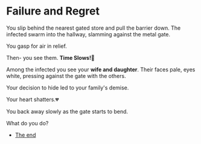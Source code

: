 # Failure and Regret

You slip behind the nearest gated store and pull the barrier down.
The infected swarm into the hallway, slamming against the metal gate.

You gasp for air in relief.

Then- you see them. **Time Slows!**🥘

Among the infected you see your **wife and daughter**. Their faces pale, eyes white, pressing against the gate with the others.

Your decision to hide led to your family's demise. 

Your heart shatters.💔

You back away slowly as the gate starts to bend.

What do you do?

- [The end](./scene6C.md)
